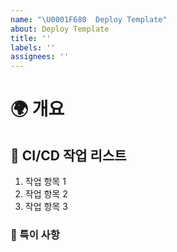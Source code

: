 ```yaml
---
name: "\U0001F680  Deploy Template"
about: Deploy Template
title: ''
labels: ''
assignees: ''
---
```



# 🌍 개요
<!-- CI/CD 작업을 간략히 설명해주세요 -->

## 🔄 CI/CD 작업 리스트
<!-- CI/CD 작업으로 인해 수행해야 할 주요 작업 항목들을 나열해주세요. -->
1. 작업 항목 1 
2. 작업 항목 2 
3. 작업 항목 3

### 📢 특이 사항
<!-- CI/CD 설정이나 테스트 중 발견한 문제, 주의 사항, 리뷰어에게 특별히 알려야 할 부분 등을 적어주세요. -->
